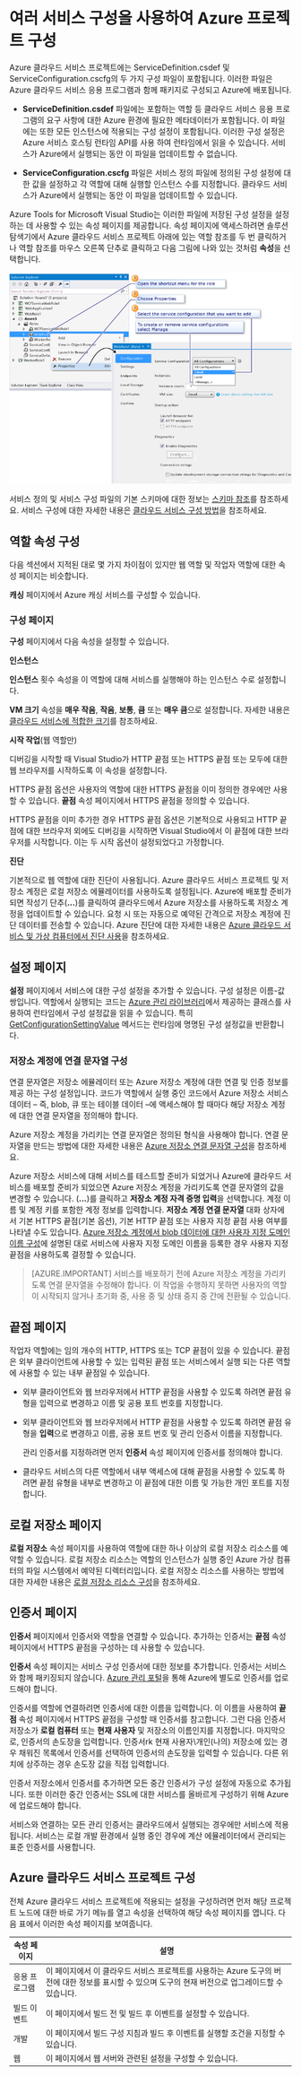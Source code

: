<properties
   pageTitle="여러 서비스 구성을 사용하여 Azure 프로젝트 구성 | Microsoft Azure"
   description="ServiceDefinition.csdef 및 ServiceConfiguration.cscfg 파일을 변경하여 Azure 클라우드 서비스 프로젝트를 변경하는 방법에 대해 알아봅니다."
   services="visual-studio-online"
   documentationCenter="na"
   authors="TomArcher"
   manager="douge"
   editor="" />
<tags
   ms.service="multiple"
   ms.devlang="multiple"
   ms.topic="article"
   ms.tgt_pltfrm="na"
   ms.workload="na"
   ms.date="01/30/2016"
   ms.author="tarcher" />

# 여러 서비스 구성을 사용하여 Azure 프로젝트 구성

Azure 클라우드 서비스 프로젝트에는 ServiceDefinition.csdef 및 ServiceConfiguration.cscfg의 두 가지 구성 파일이 포함됩니다. 이러한 파일은 Azure 클라우드 서비스 응용 프로그램과 함께 패키지로 구성되고 Azure에 배포됩니다.

- **ServiceDefinition.csdef** 파일에는 포함하는 역할 등 클라우드 서비스 응용 프로그램의 요구 사항에 대한 Azure 환경에 필요한 메타데이터가 포함됩니다. 이 파일에는 또한 모든 인스턴스에 적용되는 구성 설정이 포함됩니다. 이러한 구성 설정은 Azure 서비스 호스팅 런타임 API를 사용 하여 런타임에서 읽을 수 있습니다. 서비스가 Azure에서 실행되는 동안 이 파일을 업데이트할 수 없습니다.

- **ServiceConfiguration.cscfg** 파일은 서비스 정의 파일에 정의된 구성 설정에 대한 값을 설정하고 각 역할에 대해 실행할 인스턴스 수를 지정합니다. 클라우드 서비스가 Azure에서 실행되는 동안 이 파일을 업데이트할 수 있습니다.

Azure Tools for Microsoft Visual Studio는 이러한 파일에 저장된 구성 설정을 설정하는 데 사용할 수 있는 속성 페이지를 제공합니다. 속성 페이지에 액세스하려면 솔루션 탐색기에서 Azure 클라우드 서비스 프로젝트 아래에 있는 역할 참조를 두 번 클릭하거나 역할 참조를 마우스 오른쪽 단추로 클릭하고 다음 그림에 나와 있는 것처럼 **속성**을 선택합니다.

![VS\_Solution\_Explorer\_Roles\_Properties](./media/vs-azure-tools-multiple-services-project-configurations/IC784076.png)

서비스 정의 및 서비스 구성 파일의 기본 스키마에 대한 정보는 [스키마 참조](https://msdn.microsoft.com/library/azure/dd179398.aspx)를 참조하세요. 서비스 구성에 대한 자세한 내용은 [클라우드 서비스 구성 방법](./cloud-services/cloud-services-how-to-configure.md)을 참조하세요.

## 역할 속성 구성

다음 섹션에서 지적된 대로 몇 가지 차이점이 있지만 웹 역할 및 작업자 역할에 대한 속성 페이지는 비슷합니다.

**캐싱** 페이지에서 Azure 캐싱 서비스를 구성할 수 있습니다.

### 구성 페이지

**구성** 페이지에서 다음 속성을 설정할 수 있습니다.

**인스턴스**

**인스턴스** 횟수 속성을 이 역할에 대해 서비스를 실행해야 하는 인스턴스 수로 설정합니다.

**VM 크기** 속성을 **매우 작음**, **작음**, **보통**, **큼** 또는 **매우 큼**으로 설정합니다. 자세한 내용은 [클라우드 서비스에 적합한 크기](./cloud-services/cloud-services-sizes-specs.md)를 참조하세요.

**시작 작업**(웹 역할만)

디버깅을 시작할 때 Visual Studio가 HTTP 끝점 또는 HTTPS 끝점 또는 모두에 대한 웹 브라우저를 시작하도록 이 속성을 설정합니다.

HTTPS 끝점 옵션은 사용자의 역할에 대한 HTTPS 끝점을 이미 정의한 경우에만 사용할 수 있습니다. **끝점** 속성 페이지에서 HTTPS 끝점을 정의할 수 있습니다.

HTTPS 끝점을 이미 추가한 경우 HTTPS 끝점 옵션은 기본적으로 사용되고 HTTP 끝점에 대한 브라우저 외에도 디버깅을 시작하면 Visual Studio에서 이 끝점에 대한 브라우저를 시작합니다. 이는 두 시작 옵션이 설정되었다고 가정합니다.

**진단**

기본적으로 웹 역할에 대한 진단이 사용됩니다. Azure 클라우드 서비스 프로젝트 및 저장소 계정은 로컬 저장소 에뮬레이터를 사용하도록 설정됩니다. Azure에 배포할 준비가 되면 작성기 단추(**...**)를 클릭하여 클라우드에서 Azure 저장소를 사용하도록 저장소 계정을 업데이트할 수 있습니다. 요청 시 또는 자동으로 예약된 간격으로 저장소 계정에 진단 데이터를 전송할 수 있습니다. Azure 진단에 대한 자세한 내용은 [Azure 클라우드 서비스 및 가상 컴퓨터에서 진단 사용](./cloud-services/cloud-services-dotnet-diagnostics.md)을 참조하세요.

## 설정 페이지

**설정** 페이지에서 서비스에 대한 구성 설정을 추가할 수 있습니다. 구성 설정은 이름-값 쌍입니다. 역할에서 실행되는 코드는 [Azure 관리 라이브러리](http://go.microsoft.com/fwlink?LinkID=171026)에서 제공하는 클래스를 사용하여 런타임에서 구성 설정값을 읽을 수 있습니다. 특히 [GetConfigurationSettingValue](https://msdn.microsoft.com/library/azure/microsoft.windowsazure.serviceruntime.roleenvironment.getconfigurationsettingvalue.aspx) 메서드는 런타임에 명명된 구성 설정값을 반환합니다.

### 저장소 계정에 연결 문자열 구성

연결 문자열은 저장소 에뮬레이터 또는 Azure 저장소 계정에 대한 연결 및 인증 정보를 제공 하는 구성 설정입니다. 코드가 역할에서 실행 중인 코드에서 Azure 저장소 서비스 데이터 – 즉, blob, 큐 또는 테이블 데이터 –에 액세스해야 할 때마다 해당 저장소 계정에 대한 연결 문자열을 정의해야 합니다.

Azure 저장소 계정을 가리키는 연결 문자열은 정의된 형식을 사용해야 합니다. 연결 문자열을 만드는 방법에 대한 자세한 내용은 [Azure 저장소 연결 문자열 구성](./storage/storage-configure-connection-string.md)을 참조하세요.

Azure 저장소 서비스에 대해 서비스를 테스트할 준비가 되었거나 Azure에 클라우드 서비스를 배포할 준비가 되었으면 Azure 저장소 계정을 가리키도록 연결 문자열의 값을 변경할 수 있습니다. (**...**)를 클릭하고 **저장소 계정 자격 증명 입력**을 선택합니다. 계정 이름 및 계정 키를 포함한 계정 정보를 입력합니다. **저장소 계정 연결 문자열** 대화 상자에서 기본 HTTPS 끝점(기본 옵션), 기본 HTTP 끝점 또는 사용자 지정 끝점 사용 여부를 나타낼 수도 있습니다. [Azure 저장소 계정에서 blob 데이터에 대한 사용자 지정 도메인 이름 구성](./storage/storage-custom-domain-name.md)에 설명된 대로 서비스에 사용자 지정 도메인 이름을 등록한 경우 사용자 지정 끝점을 사용하도록 결정할 수 있습니다.

>[AZURE.IMPORTANT] 서비스를 배포하기 전에 Azure 저장소 계정을 가리키도록 연결 문자열을 수정해야 합니다. 이 작업을 수행하지 못하면 사용자의 역할이 시작되지 않거나 초기화 중, 사용 중 및 상태 중지 중 간에 전환될 수 있습니다.

## 끝점 페이지

작업자 역할에는 임의 개수의 HTTP, HTTPS 또는 TCP 끝점이 있을 수 있습니다. 끝점은 외부 클라이언트에 사용할 수 있는 입력된 끝점 또는 서비스에서 실행 되는 다른 역할에 사용할 수 있는 내부 끝점일 수 있습니다.

- 외부 클라이언트와 웹 브라우저에서 HTTP 끝점을 사용할 수 있도록 하려면 끝점 유형을 입력으로 변경하고 이름 및 공용 포트 번호를 지정합니다.

- 외부 클라이언트와 웹 브라우저에서 HTTP 끝점을 사용할 수 있도록 하려면 끝점 유형을 **입력**으로 변경하고 이름, 공용 포트 번호 및 관리 인증서 이름을 지정합니다.

    관리 인증서를 지정하려면 먼저 **인증서** 속성 페이지에 인증서를 정의해야 합니다.

- 클라우드 서비스의 다른 역할에서 내부 액세스에 대해 끝점을 사용할 수 있도록 하려면 끝점 유형을 내부로 변경하고 이 끝점에 대한 이름 및 가능한 개인 포트를 지정합니다.

## 로컬 저장소 페이지

**로컬 저장소** 속성 페이지를 사용하여 역할에 대한 하나 이상의 로컬 저장소 리소스를 예약할 수 있습니다. 로컬 저장소 리소스는 역할의 인스턴스가 실행 중인 Azure 가상 컴퓨터의 파일 시스템에서 예약된 디렉터리입니다. 로컬 저장소 리소스를 사용하는 방법에 대한 자세한 내용은 [로컬 저장소 리소스 구성](./cloud-services/cloud-services-configure-local-storage-resources.md)을 참조하세요.

## 인증서 페이지

**인증서** 페이지에서 인증서와 역할을 연결할 수 있습니다. 추가하는 인증서는 **끝점** 속성 페이지에서 HTTPS 끝점을 구성하는 데 사용할 수 있습니다.

**인증서** 속성 페이지는 서비스 구성 인증서에 대한 정보를 추가합니다. 인증서는 서비스와 함께 패키징되지 않습니다. [Azure 관리 포털](http://go.microsoft.com/fwlink/?LinkID=213885)을 통해 Azure에 별도로 인증서를 업로드해야 합니다.

인증서를 역할에 연결하려면 인증서에 대한 이름을 입력합니다. 이 이름을 사용하여 **끝점** 속성 페이지에서 HTTPS 끝점을 구성할 때 인증서를 참고합니다. 그런 다음 인증서 저장소가 **로컬 컴퓨터** 또는 **현재 사용자** 및 저장소의 이름인지를 지정합니다. 마지막으로, 인증서의 손도장을 입력합니다. 인증서rk 현재 사용자\\개인(나의) 저장소에 있는 경우 채워진 목록에서 인증서를 선택하여 인증서의 손도장을 입력할 수 있습니다. 다른 위치에 상주하는 경우 손도장 값을 직접 입력합니다.

인증서 저장소에서 인증서를 추가하면 모든 중간 인증서가 구성 설정에 자동으로 추가됩니다. 또한 이러한 중간 인증서는 SSL에 대한 서비스를 올바르게 구성하기 위해 Azure에 업로드해야 합니다.

서비스와 연결하는 모든 관리 인증서는 클라우드에서 실행되는 경우에만 서비스에 적용됩니다. 서비스는 로컬 개발 환경에서 실행 중인 경우에 계산 에뮬레이터에서 관리되는 표준 인증서를 사용합니다.

## Azure 클라우드 서비스 프로젝트 구성

전체 Azure 클라우드 서비스 프로젝트에 적용되는 설정을 구성하려면 먼저 해당 프로젝트 노드에 대한 바로 가기 메뉴를 열고 속성을 선택하여 해당 속성 페이지를 엽니다. 다음 표에서 이러한 속성 페이지를 보여줍니다.

|속성 페이지|설명|
|---|---|
|응용 프로그램|이 페이지에서 이 클라우드 서비스 프로젝트를 사용하는 Azure 도구의 버전에 대한 정보를 표시할 수 있으며 도구의 현재 버전으로 업그레이드할 수 있습니다.|
|빌드 이벤트|이 페이지에서 빌드 전 및 빌드 후 이벤트를 설정할 수 있습니다.|
|개발|이 페이지에서 빌드 구성 지침과 빌드 후 이벤트를 실행할 조건을 지정할 수 있습니다.|
|웹|이 페이지에서 웹 서버와 관련된 설정을 구성할 수 있습니다.|

<!---HONumber=AcomDC_0413_2016-->